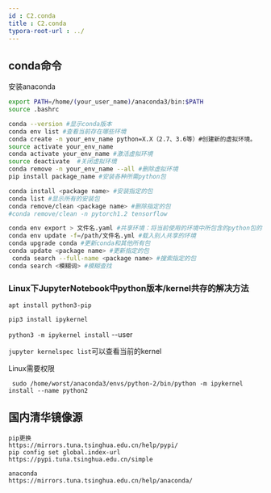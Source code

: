```yaml
---
id : C2.conda
title : C2.conda
typora-root-url : ../
---
```




## conda命令



安装anaconda

```bash
export PATH=/home/(your_user_name)/anaconda3/bin:$PATH
source .bashrc
```

```bash
conda --version #显示conda版本
conda env list #查看当前存在哪些环境
conda create -n your_env_name python=X.X（2.7、3.6等）#创建新的虚拟环境。
source activate your_env_name
conda activate your_env_name #激活虚拟环境
source deactivate  #关闭虚拟环境
conda remove -n your_env_name --all #删除虚拟环境
pip install package_name #安装各种所需python包

conda install <package name> #安装指定的包
conda list #显示所有的安装包
conda remove/clean <package name> #删除指定的包
#conda remove/clean -n pytorch1.2 tensorflow

conda env export > 文件名.yaml #共享环境：将当前使用的环境中所包含的python包的名称进行打包
conda env update -f=/path/文件名.yml #载入别人共享的环境
conda upgrade conda #更新conda和其他所有包
conda update <package name> #更新指定的包
 conda search --full-name <package name> #搜索指定的包
conda search <模糊词> #模糊查找
```



### Linux下JupyterNotebook中python版本/kernel共存的解决方法

`apt install python3-pip`

`pip3 install ipykernel`

`python3 -m ipykernel install` --user

`jupyter kernelspec list`可以查看当前的kernel

Linux需要权限

` sudo /home/worst/anaconda3/envs/python-2/bin/python -m ipykernel install --name python2` 



## 国内清华镜像源

```shell
pip更换
https://mirrors.tuna.tsinghua.edu.cn/help/pypi/
pip config set global.index-url https://pypi.tuna.tsinghua.edu.cn/simple

anaconda
https://mirrors.tuna.tsinghua.edu.cn/help/anaconda/
```



